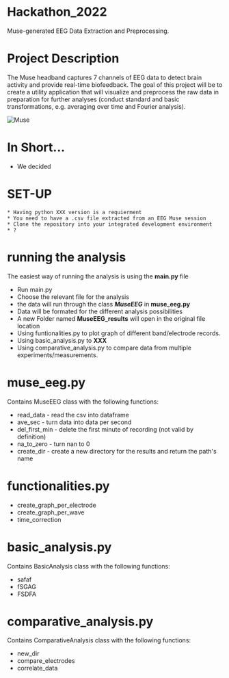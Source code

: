 # Hackathon_2022
Muse-generated EEG Data Extraction and Preprocessing.

# Project Description
The Muse headband captures 7 channels of EEG data to detect brain activity and provide real-time biofeedback. The goal of this project will be to create a utility application that will visualize and preprocess the raw data in preparation for further analyses (conduct standard and basic transformations, e.g. averaging over time and Fourier analysis).

![Muse](https://user-images.githubusercontent.com/101252448/177865771-477d0b9a-4058-471c-9345-64fe1965b473.jpg)

# In Short...
* We decided

# SET-UP
```
* Having python XXX version is a requierment 
* You need to have a .csv file extracted from an EEG Muse session
* Clone the repository into your integrated development environment
* ?
```

# running the analysis
The easiest way of running the analysis is using the **main.py** file

* Run main.py
* Choose the relevant file for the analysis
* the data will run through the class ***MuseEEG*** in **muse_eeg.py**
* Data will be formated for the different analysis possibilities
* A new Folder named **MuseEEG_results** will open in the original file location
* Using funtionalities.py to plot graph of different band/electrode records.
* Using basic_analysis.py to **XXX**
* Using comparative_analysis.py to compare data from multiple experiments/measurements.

# muse_eeg.py
Contains MuseEEG class with the following functions:
- read_data - read the csv into dataframe
- ave_sec - turn data into data per second
- del_first_min - delete the first minute of recording (not valid by definition)
- na_to_zero - turn nan to 0
- create_dir - create a new directory for the results and return the path's name

# functionalities.py
- create_graph_per_electrode
- create_graph_per_wave
- time_correction

# basic_analysis.py
Contains BasicAnalysis class with the following functions:
- safaf
- fSGAG
- FSDFA

# comparative_analysis.py
Contains ComparativeAnalysis class with the following functions:
- new_dir
- compare_electrodes
- correlate_data
